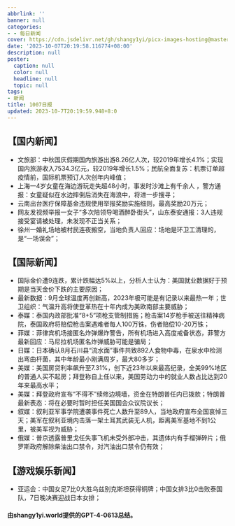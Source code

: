 ```yaml
---
abbrlink: ''
banner: null
categories:
- - 每日新闻
cover: https://cdn.jsdelivr.net/gh/shangy1yi/picx-images-hosting@master/FWT8cXaVEAA2C4h.2h81q1m596.webp
date: '2023-10-07T20:19:58.116774+08:00'
description: null
poster:
  caption: null
  color: null
  headline: null
  topic: null
tags:
- 新闻
title: 1007日报
updated: 2023-10-7T20:19:59.948+8:0
---
```

## 【国内新闻】

* 文旅部：中秋国庆假期国内旅游出游8.26亿人次，较2019年增长4.1%；实现国内旅游收入7534.3亿元，较2019年增长1.5%；民航全面复苏：机票订单超疫情前，国际机票预订人次创年内峰值；
* 上海一4岁女童在海边游玩走失超48小时，事发时沙滩上有千余人 ，警方通报：女童疑似在水边摔倒后消失在海浪中，将进一步搜寻；
* 云南出台医疗保障基金违规使用举报奖励实施细则，最高奖励20万元；
* 网友发视频举报一女子“多次陪领导喝酒醉卧街头”，山东泰安通报：3人违规接受宴请被处理，未发现不正当关系；
* 徐州一婚礼场地被村民连夜搬空，当地负责人回应：场地是环卫工清理的，是“一场误会”；

## 【国际新闻】

* 国际金价遭9连跌，累计跌幅达5%以上，分析人士认为：美国就业数据好于预期是当天金价下跌的主要原因；
* 最新数据：9月全球温度再创新高，2023年极可能是有记录以来最热一年；世卫组织：气温升高将使登革热在十年内成为美欧南部主要威胁；
* 泰媒：泰国内政部批准“8+5”项枪支管制措施；枪击案14岁枪手被送往精神病院，泰国政府将赔偿枪击案遇难者每人100万铢，伤者赔偿10-20万铢；
* 菲媒：菲律宾机场接匿名炸弹爆炸警告，所有机场进入高度戒备状态，菲警方最新回应：马尼拉机场匿名炸弹威胁可能是骗局；
* 日媒：日本确认8月石川县“流水面”事件共致892人食物中毒，在泉水中检测出弯曲杆菌，其中年龄最小刚满周岁，最大80多岁；
* 美媒：美国房贷利率飙升至7.31%，创下近23年以来最高纪录，全美99%地区的普通人买不起房；拜登称自上任以来，美国劳动力中的就业人数占比达到20年来最高水平；
* 美媒：拜登政府宣布“不得不”续修边境墙，资金在特朗普任内已拨款；特朗普最新表态：将在必要时暂时担任美国国会众议院议长；
* 叙媒：叙利亚军事学院遭袭事件死亡人数升至89人，当地政府宣布全国哀悼三天；美军在叙利亚境内击落一架土耳其武装无人机，距离美军基地不到1公里，被美军视为威胁；
* 俄媒：普京透露普里戈任失事飞机未受外部冲击，其遗体内有手榴弹碎片；俄罗斯政府解除柴油出口禁令，对汽油出口禁令仍有效；

## 【游戏娱乐新闻】

* 亚运会：中国女足7比0大胜乌兹别克斯坦获得铜牌；中国女排3比0击败泰国队，7日晚决赛迎战日本女排；

#### 由shangy1yi.world提供的GPT-4-0613总结。
